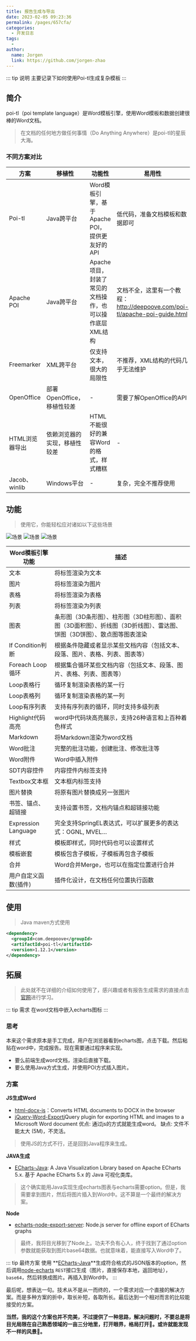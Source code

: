 ```yaml
---
title: 报告生成与导出
date: 2023-02-05 09:23:36
permalink: /pages/657cfa/
categories:
  - 开发日志
tags:
  - 
author: 
  name: Jorgen
  link: https://github.com/jorgen-zhao
---
```


::: tip 说明
主要记录下如何使用Poi-tl生成复杂模板
:::

## 简介
poi-tl（poi template language）是Word模板引擎，使用Word模板和数据创建很棒的Word文档。

> 在文档的任何地方做任何事情（Do Anything Anywhere）是poi-tl的星辰大海。

### 不同方案对比
| 方案 | 移植性 | 功能性 | 易用性 |
| --- | --- | --- | --- |
| Poi-tl | Java跨平台 | Word模板引擎，基于Apache POI，提供更友好的API | 低代码，准备文档模板和数据即可 |
| Apache POI | Java跨平台 | Apache项目，封装了常见的文档操作，也可以操作底层XML结构 | 文档不全，这里有一个教程：http://deepoove.com/poi-tl/apache-poi-guide.html |
| Freemarker | XML跨平台 | 仅支持文本，很大的局限性 | 不推荐，XML结构的代码几乎无法维护 |
| OpenOffice | 部署OpenOffice，移植性较差 | - | 需要了解OpenOffice的API |
| HTML浏览器导出 | 依赖浏览器的实现，移植性较差 | HTML不能很好的兼容Word的格式，样式糟糕 | - |
| Jacob、winlib | Windows平台 | - | 复杂，完全不推荐使用 |

## 功能
> 使用它，你能轻松应对诸如以下这些场景

![场景](/dev/130/1.png)
![场景](/dev/130/2.png)
![场景](/dev/130/3.png)

| Word模板引擎功能 | 描述 |
| --- | --- |
| 文本 | 将标签渲染为文本 |
| 图片 | 将标签渲染为图片 |
| 表格 | 将标签渲染为表格 |
| 列表 | 将标签渲染为列表 |
| 图表 | 条形图（3D条形图）、柱形图（3D柱形图）、面积图（3D面积图）、折线图（3D折线图）、雷达图、饼图（3D饼图）、散点图等图表渲染 |
| If Condition判断 | 根据条件隐藏或者显示某些文档内容（包括文本、段落、图片、表格、列表、图表等） |
| Foreach Loop循环 | 根据集合循环某些文档内容（包括文本、段落、图片、表格、列表、图表等） |
| Loop表格行 | 循环复制渲染表格的某一行 |
| Loop表格列 | 循环复制渲染表格的某一列 |
| Loop有序列表 | 支持有序列表的循环，同时支持多级列表 |
| Highlight代码高亮 | word中代码块高亮展示，支持26种语言和上百种着色样式 |
| Markdown | 将Markdown渲染为word文档 |
| Word批注 | 完整的批注功能，创建批注、修改批注等 |
| Word附件 | Word中插入附件 |
| SDT内容控件 | 内容控件内标签支持 |
| Textbox文本框 | 文本框内标签支持 |
| 图片替换 | 将原有图片替换成另一张图片 |
| 书签、锚点、超链接 | 支持设置书签，文档内锚点和超链接功能 |
| Expression Language | 完全支持SpringEL表达式，可以扩展更多的表达式：OGNL, MVEL…​ |
| 样式 | 模板即样式，同时代码也可以设置样式 |
| 模板嵌套 | 模板包含子模板，子模板再包含子模板 |
| 合并 | Word合并Merge，也可以在指定位置进行合并 |
| 用户自定义函数(插件) | 插件化设计，在文档任何位置执行函数 |

## 使用
> Java maven方式使用

```xml
<dependency>
  <groupId>com.deepoove</groupId>
  <artifactId>poi-tl</artifactId>
  <version>1.12.1</version>
</dependency>
```

## 拓展
> 此处就不在详细的介绍如何使用了，感兴趣或者有报告生成需求的直接点击[官网](http://deepoove.com/poi-tl/)进行学习。


::: tip 需求
在word文档中嵌入echarts图标
:::

### 思考
本来这个需求原本是手工完成，用户在浏览器看到echarts图，点击下载。然后粘贴在word中，完成报告。现在需要通过程序来实现。
- 要么前端生成word文档，渲染后直接下载。
- 要么使用Java方式生成，并使用POI方式插入图片。

### 方案
**JS生成Word**
 - [html-docx-js](https://links.jianshu.com/go?to=https%3A%2F%2Fgithub.com%2Fevidenceprime%2Fhtml-docx-js)：Converts HTML documents to DOCX in the browser
 - [jQuery-Word-Export](https://github.com/markswindoll/jQuery-Word-Export)jQuery plugin for exporting HTML and images to a Microsoft Word document
优点: 通过js的方式就能生成word。
缺点: 文件不能太大 (5M)，不灵活。

> 使用JS的方式不行，还是回到Java程序来生成。

**JAVA生成**
- [ECharts-Java](https://github.com/ECharts-Java/ECharts-Java): A Java Visualization Library based on Apache ECharts 5.x. 基于 Apache ECharts 5.x 的 Java 可视化类库。

> 这个确实能用Java实现生成echarts图表与echarts需要option。但是，我需要拿到图片，然后将图片插入到Word中。这不算是一个最终的解决方案。

**Node**
- [echarts-node-export-server](https://github.com/striezel/echarts-node-export-server): Node.js server for offline export of ECharts graphs

> 最终，我将目光移到了Node上。功夫不负有心人，终于找到了通过option参数就能获取到图片base64数据。也就意味着，能直接写入Word中了。

::: tip 最终方案
使用 **[ECharts-Java](https://github.com/ECharts-Java/ECharts-Java)**生成符合格式的JSON版本的option，然后调用[node-echarts](https://github.com/FrankChen021/node-charts) `REST`接口生成（图片，直接保存本地，返回地址），`base64`，然后转换成图片。再插入到Word中。
:::

最后呢，想表达一句。技术从不是从一而终的，一个需求对应一个直接的解决方案。而是多种方案的折中，取长补短，各取所长。最后达到一个相对而言的比较能接受的方案。

**当然，我的这个方案也并不完美，不过提供了一种思路，解决问题时，不要总是将目光局限在自己熟悉领域的一亩三分地里，打开眼界，格局打开👐。或许就能发现不一样的风景🎨。**



  
